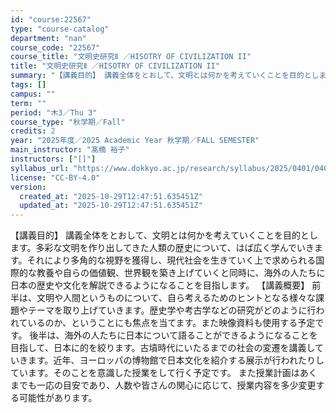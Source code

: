 ```yaml
---
id: "course:22567"
type: "course-catalog"
department: "nan"
course_code: "22567"
course_title: "文明史研究Ⅱ ／HISOTRY OF CIVILIZATION II"
title: "文明史研究Ⅱ ／HISOTRY OF CIVILIZATION II"
summary: "【講義目的】 講義全体をとおして、文明とは何かを考えていくことを目的とします。多彩な文明を作り出してきた人類の歴史について、はば広く学んでいきます。それにより多角的な視野を獲得し、現代社会を生きていく上で求められる国際的な教養や自らの価値観…"
tags: []
campus: ""
term: ""
period: "木3／Thu 3"
course_type: "秋学期／Fall"
credits: 2
year: "2025年度／2025 Academic Year 秋学期／FALL SEMESTER"
main_instructor: "髙橋 裕子"
instructors: ["[]"]
syllabus_url: "https://www.dokkyo.ac.jp/research/syllabus/2025/0401/0401_22567_ja_JP.html"
license: "CC-BY-4.0"
version:
  created_at: "2025-10-29T12:47:51.635451Z"
  updated_at: "2025-10-29T12:47:51.635451Z"
---
```

【講義目的】 講義全体をとおして、文明とは何かを考えていくことを目的とします。多彩な文明を作り出してきた人類の歴史について、はば広く学んでいきます。それにより多角的な視野を獲得し、現代社会を生きていく上で求められる国際的な教養や自らの価値観、世界観を築き上げていくと同時に、海外の人たちに日本の歴史や文化を解説できるようになることを目指します。 【講義概要】 前半は、文明や人間というものについて、自ら考えるためのヒントとなる様々な課題やテーマを取り上げていきます。歴史学や考古学などの研究がどのように行われているのか、ということにも焦点を当てます。また映像資料も使用する予定です。 後半は、海外の人たちに日本について語ることができるようになることを目指して、日本に的を絞ります。古墳時代にいたるまでの社会の変遷を講義していきます。近年、ヨーロッパの博物館で日本文化を紹介する展示が行われたりしています。そのことを意識した授業をして行く予定です。 また授業計画はあくまでも一応の目安であり、人数や皆さんの関心に応じて、授業内容を多少変更する可能性があります。
